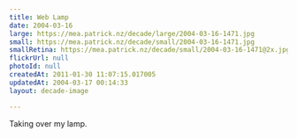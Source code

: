 ```yaml
---
title: Web Lamp
date: 2004-03-16
large: https://mea.patrick.nz/decade/large/2004-03-16-1471.jpg
small: https://mea.patrick.nz/decade/small/2004-03-16-1471.jpg
smallRetina: https://mea.patrick.nz/decade/small/2004-03-16-1471@2x.jpg
flickrUrl: null
photoId: null
createdAt: 2011-01-30 11:07:15.017005
updatedAt: 2004-03-17 00:14:33
layout: decade-image

---
```

Taking over my lamp.
